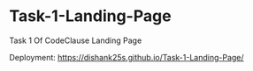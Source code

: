 # Task-1-Landing-Page
Task 1 Of CodeClause Landing Page

Deployment:
https://dishank25s.github.io/Task-1-Landing-Page/
